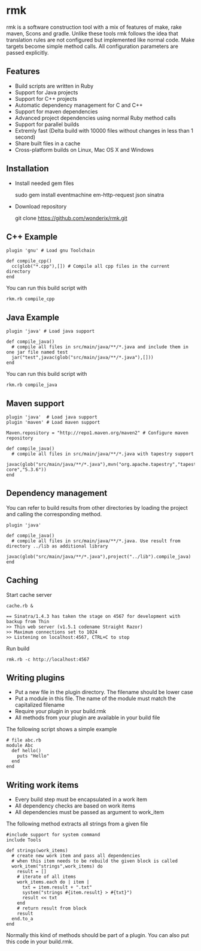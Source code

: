 # rmk

rmk is a software construction tool with a mix of features of make, rake maven, Scons and gradle. Unlike these tools rmk follows the idea that translation rules are not configured but implemented like normal code. Make targets become simple method calls. All configuration parameters are passed explicitly.


## Features

* Build scripts are written in Ruby
* Support for Java projects
* Support for C++ projects
* Automatic dependency management for C and C++
* Support for maven dependencies
* Advanced project dependencies using normal Ruby method calls
* Support for parallel builds
* Extremly fast (Delta build with 10000 files without changes in less than 1 second)
* Share built files in a cache
* Cross-platform builds on Linux, Mac OS X and Windows


## Installation

* Install needed gem files

    sudo gem install eventmachine em-http-request json sinatra

* Download repository

    git clone https://github.com/wonderix/rmk.git

## C++ Example


    plugin 'gnu' # Load gnu Toolchain
    
    def compile_cpp()
      cc(glob("*.cpp"),[]) # Compile all cpp files in the current directory
    end

You can run this build script with

    rkm.rb compile_cpp

## Java Example

    plugin 'java' # Load java support
    
    def compile_java()
      # compile all files in src/main/java/**/*.java and include them in one jar file named test
      jar("test",javac(glob("src/main/java/**/*.java"),[])) 
    end

You can run this build script with

    rkm.rb compile_java

## Maven support

    plugin 'java'  # Load java support
    plugin 'maven' # Load maven support

    Maven.repository = "http://repo1.maven.org/maven2" # Configure maven repository

    def compile_java()
      # compile all files in src/main/java/**/*.java with tapestry support
      javac(glob("src/main/java/**/*.java"),mvn("org.apache.tapestry","tapestry-core","5.3.6")) 
    end

## Dependency management

You can refer to build results from other directories by loading the project and calling the corresponding method.

    plugin 'java'

    def compile_java()
      # compile all files in src/main/java/**/*.java. Use result from directory ../lib as additional library
      javac(glob("src/main/java/**/*.java"),project("../lib").compile_java)
    end


## Caching

Start cache server

    cache.rb &
    
    == Sinatra/1.4.3 has taken the stage on 4567 for development with backup from Thin
    >> Thin web server (v1.5.1 codename Straight Razor)
    >> Maximum connections set to 1024
    >> Listening on localhost:4567, CTRL+C to stop

        
Run build

    rmk.rb -c http://localhost:4567
    
## Writing plugins

* Put a new file in the plugin directory. The filename should be lower case
* Put a module in this file. The name of the module must match the capitalized filename
* Require your plugin in your build.rmk
* All methods from your plugin are available in your build file

The following script shows a simple example

    # file abc.rb
    module Abc
      def hello()
        puts "Hello"
      end
    end

## Writing work items

* Every build step must be encapsulated in a work item
* All dependency checks are based on work items
* All dependencies must be passed as argument to work_item

The following method extracts all strings from a given file

    #include support for system command
    include Tools

    def strings(work_items)
      # create new work item and pass all dependencies
      # when this item needs to be rebuild the given block is called 
      work_item("strings",work_items) do 
        result = []
        # iterate of all items
        work_items.each do | item |
          txt = item.result + ".txt"
          system("strings #{item.result} > #{txt}")
          result << txt
        end
        # return result from block
        result
      end.to_a
    end

Normally this kind of methods should be part of a plugin. You can also put this code in your build.rmk.
       
     
